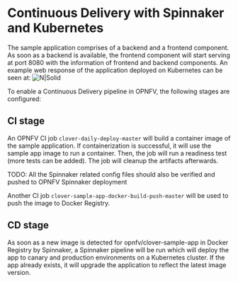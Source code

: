 # Continuous Delivery with Spinnaker and Kubernetes
The sample application comprises of a backend and a frontend component. As soon as a backend is
available, the frontend component will start serving at port 8080 with the information of frontend
and backend components. An example web response of the application deployed on Kubernetes can be
seen at: ![N|Solid](https://i.imgur.com/SiMCwVt.png)

To enable a Continuous Delivery pipeline in OPNFV, the following stages are configured:

## CI stage
An OPNFV CI job `clover-daily-deploy-master` will build a container image of the sample application.
If containerization is successful, it will use the sample app image to run a container. Then, the
job will run a readiness test (more tests can be added). The job will cleanup the artifacts
afterwards.

TODO: All the Spinnaker related config files should also be verified and pushed to OPNFV Spinnaker
deployment

Another CI job `clover-sample-app-docker-build-push-master` will be used to push the image to
Docker Registry.

## CD stage
As soon as a new image is detected for opnfv/clover-sample-app in Docker Registry by Spinnaker, a
Spinnaker pipeline will be run which will deploy the app to canary and production environments on
a Kubernetes cluster. If the app already exists, it will upgrade the application to reflect the
latest image version.
